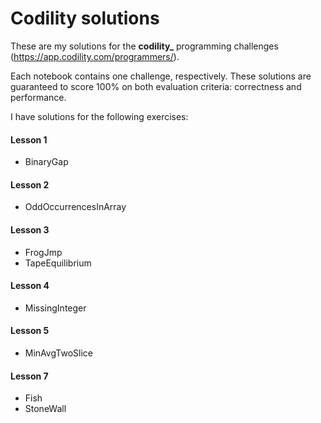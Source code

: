 # Codility solutions

These are my solutions for the **codility_** programming challenges (https://app.codility.com/programmers/).

Each notebook contains one challenge, respectively. These solutions are guaranteed to score 100% on both evaluation criteria: correctness and performance. 

I have solutions for the following exercises:

#### Lesson 1
* BinaryGap
#### Lesson 2
* OddOccurrencesInArray
#### Lesson 3
* FrogJmp
* TapeEquilibrium
#### Lesson 4
* MissingInteger
#### Lesson 5
* MinAvgTwoSlice
#### Lesson 7
* Fish
* StoneWall
